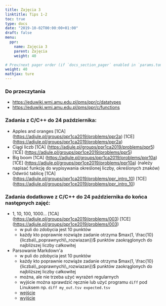 ```yaml
---
title: Zajęcia 3
linktitle: Tips 1-2
toc: true
type: docs
date: "2019-10-02T00:00:00+01:00"
draft: false
menu:
  ppr:
    name: Zajęcia 3
    parent: Zajęcia
    weight: 40

# Prev/next pager order (if `docs_section_pager` enabled in `params.toml`)
weight: 40
mathjax: ture
---
```


### Do przeczytania
* https://eduwiki.wmi.amu.edu.pl/pms/ppr/c/datatypes
* https://eduwiki.wmi.amu.edu.pl/pms/ppr/c/functions

### Zadania z C/C++ do 24 października:
<!--24.10.2019 c,c++-->
* Apples and oranges [1CA] (https://adjule.pl/groups/ppr1ca2019/problems/ppr2a) [1CE] (https://adjule.pl/groups/ppr1ca2019/problems/ppr2a)
* Ciągi liczb [1CA] (https://adjule.pl/groups/ppr1ca2019/problems/ppr5) [1CE] (https://adjule.pl/groups/ppr1ce2019/problems/ppr5)
* Big boom [1CA] (https://adjule.pl/groups/ppr1ca2019/problems/ppr10a) [1CE] (https://adjule.pl/groups/ppr1ce2019/problems/ppr10a) (należy napisać funkcję do wypisywania określonej liczby, określonych znaków)
* Odwróć tablicę [1CA] (https://adjule.pl/groups/ppr1ca2019/problems/ppr_intro_10) [1CE] (https://adjule.pl/groups/ppr1ce2019/problems/ppr_intro_10)

### Zadania dodatkowe z C/C++ do 24 października do końca następnych zajęć:
<!--24.10.2019 c,c++-->
* 1, 10, 100, 1000... [1CA] (https://adjule.pl/groups/ppr1ca2019/problems/003) [1CE] (https://adjule.pl/groups/ppr1ce2019/problems/003)
  * w puli do zdobycia jest 10 punktów
  * każdy kto poprawnie rozwiąże zadanie otrzyma $max(1, \frac{10}{liczba\\_poprawnych\\_rozwiazan})$ punktów zaokrąglonych do najbliższej liczby całkowitej
* Parsowanie Markdown'a
  * w puli do zdobycia jest 10 punktów
  * każdy kto poprawnie rozwiąże zadanie otrzyma $max(1, \frac{10}{liczba\\_poprawnych\\_rozwiazan})$ punktów zaokrąglonych do najbliższej liczby całkowitej
  * można, ale nie trzeba użyć wyrażeń regularnych
  * wyjście można sprawdzić ręcznie lub użyć programu `diff` pod Linuksem np. `diff my_out.tsv expected.tsv`
  * [wejście](../files/in)
  * [wyjście](../files/expected.tsv)
